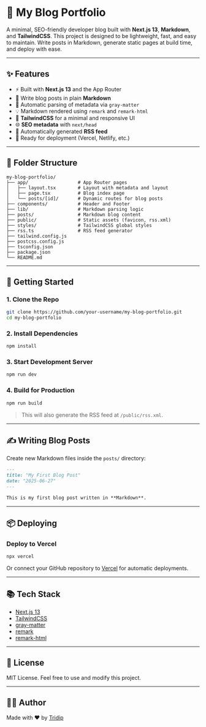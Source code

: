 # 📝 My Blog Portfolio

A minimal, SEO-friendly developer blog built with **Next.js 13**, **Markdown**, and **TailwindCSS**. This project is designed to be lightweight, fast, and easy to maintain. Write posts in Markdown, generate static pages at build time, and deploy with ease.

---

## ✨ Features

- ⚡️ Built with **Next.js 13** and the App Router
- 🧾 Write blog posts in plain **Markdown**
- 🧠 Automatic parsing of metadata via `gray-matter`
- 💡 Markdown rendered using `remark` and `remark-html`
- 💅 **TailwindCSS** for a minimal and responsive UI
- 🌐 **SEO metadata** with `next/head`
- 📰 Automatically generated **RSS feed**
- 🚀 Ready for deployment (Vercel, Netlify, etc.)

---

## 📁 Folder Structure

```
my-blog-portfolio/
├── app/                  # App Router pages
│   ├── layout.tsx        # Layout with metadata and layout
│   ├── page.tsx          # Blog index page
│   └── posts/[id]/       # Dynamic routes for blog posts
├── components/           # Header and Footer
├── lib/                  # Markdown parsing logic
├── posts/                # Markdown blog content
├── public/               # Static assets (favicon, rss.xml)
├── styles/               # TailwindCSS global styles
├── rss.ts                # RSS feed generator
├── tailwind.config.js
├── postcss.config.js
├── tsconfig.json
├── package.json
└── README.md
```

---

## 🚀 Getting Started

### 1. Clone the Repo

```bash
git clone https://github.com/your-username/my-blog-portfolio.git
cd my-blog-portfolio
```

### 2. Install Dependencies

```bash
npm install
```

### 3. Start Development Server

```bash
npm run dev
```

### 4. Build for Production

```bash
npm run build
```

> This will also generate the RSS feed at `/public/rss.xml`.

---

## ✍️ Writing Blog Posts

Create new Markdown files inside the `posts/` directory:

```markdown
---
title: "My First Blog Post"
date: "2025-06-27"
---

This is my first blog post written in **Markdown**.
```

---

## 📦 Deploying

### Deploy to Vercel

```bash
npx vercel
```

Or connect your GitHub repository to [Vercel](https://vercel.com/) for automatic deployments.

---

## 📚 Tech Stack

- [Next.js 13](https://nextjs.org/)
- [TailwindCSS](https://tailwindcss.com/)
- [gray-matter](https://www.npmjs.com/package/gray-matter)
- [remark](https://www.npmjs.com/package/remark)
- [remark-html](https://www.npmjs.com/package/remark-html)

---

## 📃 License

MIT License. Feel free to use and modify this project.

---

## 🙋‍♂️ Author

Made with ❤️ by [Tridip](https://github.com/tridip2019)
